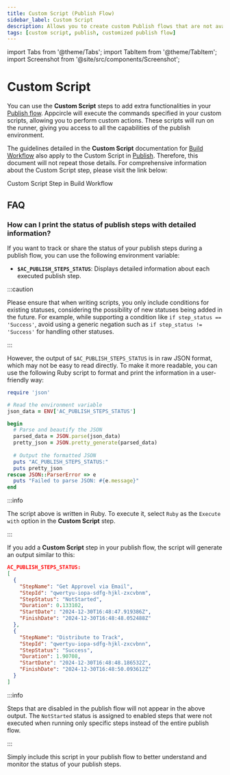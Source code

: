 ```yaml
---
title: Custom Script (Publish Flow)
sidebar_label: Custom Script
description: Allows you to create custom Publish flows that are not available in the default steps.
tags: [custom script, publish, customized publish flow]
---
```


import Tabs from '@theme/Tabs';
import TabItem from '@theme/TabItem';
import Screenshot from '@site/src/components/Screenshot';

# Custom Script

You can use the **Custom Script** steps to add extra functionalities in your [Publish flow](/publish-module/publish-flow). Appcircle will execute the commands specified in your custom scripts, allowing you to perform custom actions. These scripts will run on the runner, giving you access to all the capabilities of the publish environment.

The guidelines detailed in the **Custom Script** documentation for [Build Workflow](/workflows) also apply to the Custom Script in [Publish](/publish-module). Therefore, this document will not repeat those details. For comprehensive information about the Custom Script step, please visit the link below:

<ContentRef url="/workflows/common-workflow-steps/custom-script">
Custom Script Step in Build Workflow
</ContentRef>

## FAQ

### How can I print the status of publish steps with detailed information?

If you want to track or share the status of your publish steps during a publish flow, you can use the following environment variable:  

- **`$AC_PUBLISH_STEPS_STATUS`**: Displays detailed information about each executed publish step.  

:::caution

Please ensure that when writing scripts, you only include conditions for existing statuses, considering the possibility of new statuses being added in the future. For example, while supporting a condition like `if step_status == 'Success'`, avoid using a generic negation such as `if step_status != 'Success'` for handling other statuses.

:::

However, the output of `$AC_PUBLISH_STEPS_STATUS` is in raw JSON format, which may not be easy to read directly. To make it more readable, you can use the following Ruby script to format and print the information in a user-friendly way:

```ruby
require 'json'

# Read the environment variable
json_data = ENV['AC_PUBLISH_STEPS_STATUS']

begin
  # Parse and beautify the JSON
  parsed_data = JSON.parse(json_data)
  pretty_json = JSON.pretty_generate(parsed_data)
  
  # Output the formatted JSON
  puts "AC_PUBLISH_STEPS_STATUS:"
  puts pretty_json
rescue JSON::ParserError => e
  puts "Failed to parse JSON: #{e.message}"
end
```

:::info

The script above is written in Ruby. To execute it, select `Ruby` as the `Execute with` option in the **Custom Script** step.

<Screenshot url="https://cdn.appcircle.io/docs/assets/publishflow-custom-script-faq-0.png" />

:::

If you add a **Custom Script** step in your publish flow, the script will generate an output similar to this:

```json
AC_PUBLISH_STEPS_STATUS:
[
  {
    "StepName": "Get Approvel via Email",
    "StepId": "qwertyu-iopa-sdfg-hjkl-zxcvbnm",
    "StepStatus": "NotStarted",
    "Duration": 0.133102,
    "StartDate": "2024-12-30T16:48:47.919386Z",
    "FinishDate": "2024-12-30T16:48:48.052488Z"
  },
  {
    "StepName": "Distribute to Track",
    "StepId": "qwertyu-iopa-sdfg-hjkl-zxcvbnn",
    "StepStatus": "Success",
    "Duration": 1.90708,
    "StartDate": "2024-12-30T16:48:48.186532Z",
    "FinishDate": "2024-12-30T16:48:50.093612Z"
  }
]
```

:::info

Steps that are disabled in the publish flow will not appear in the above output. The `NotStarted` status is assigned to enabled steps that were not executed when running only specific steps instead of the entire publish flow.

:::

Simply include this script in your publish flow to better understand and monitor the status of your publish steps.